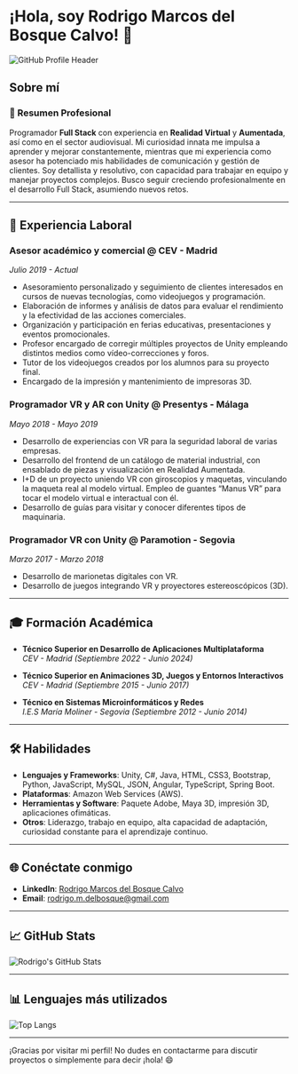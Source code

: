 # ¡Hola, soy Rodrigo Marcos del Bosque Calvo! 👋

![GitHub Profile Header](https://github.com/RMdelbosque/RMdelbosque/raw/main/Foto%20Github.jpg)

## Sobre mí

### 🎯 Resumen Profesional
Programador **Full Stack** con experiencia en **Realidad Virtual** y **Aumentada**, así como en el sector audiovisual. Mi curiosidad innata me impulsa a aprender y mejorar constantemente, mientras que mi experiencia como asesor ha potenciado mis habilidades de comunicación y gestión de clientes. Soy detallista y resolutivo, con capacidad para trabajar en equipo y manejar proyectos complejos. Busco seguir creciendo profesionalmente en el desarrollo Full Stack, asumiendo nuevos retos.

---

## 💼 Experiencia Laboral

### Asesor académico y comercial @ CEV - Madrid 
*Julio 2019 - Actual*

- Asesoramiento personalizado y seguimiento de clientes interesados en cursos de nuevas tecnologías, como videojuegos y programación.
- Elaboración de informes y análisis de datos para evaluar el rendimiento y la efectividad de las acciones comerciales.
- Organización y participación en ferias educativas, presentaciones y eventos promocionales.
- Profesor encargado de corregir múltiples proyectos de Unity empleando distintos medios como vídeo-correcciones y foros.
- Tutor de los videojuegos creados por los alumnos para su proyecto final.
- Encargado de la impresión y mantenimiento de impresoras 3D.

### Programador VR y AR con Unity @ Presentys - Málaga 
*Mayo 2018 - Mayo 2019*

- Desarrollo de experiencias con VR para la seguridad laboral de varias empresas.
- Desarrollo del frontend de un catálogo de material industrial, con ensablado de piezas y visualización en Realidad Aumentada.
- I+D de un proyecto uniendo VR con giroscopios y maquetas, vinculando la maqueta real al modelo virtual. Empleo de guantes “Manus VR” para tocar el modelo virtual e interactual con él.
- Desarrollo de guías para visitar y conocer diferentes tipos de maquinaria.

### Programador VR con Unity @ Paramotion - Segovia 
*Marzo 2017 - Marzo 2018*

- Desarrollo de marionetas digitales con VR.
- Desarrollo de juegos integrando VR y proyectores estereoscópicos (3D).

---

## 🎓 Formación Académica

- **Técnico Superior en Desarrollo de Aplicaciones Multiplataforma**  
  *CEV - Madrid (Septiembre 2022 - Junio 2024)*

- **Técnico Superior en Animaciones 3D, Juegos y Entornos Interactivos**  
  *CEV - Madrid (Septiembre 2015 - Junio 2017)*

- **Técnico en Sistemas Microinformáticos y Redes**  
  *I.E.S María Moliner - Segovia (Septiembre 2012 - Junio 2014)*

---

## 🛠️ Habilidades

- **Lenguajes y Frameworks**: Unity, C#, Java, HTML, CSS3, Bootstrap, Python, JavaScript, MySQL, JSON, Angular, TypeScript, Spring Boot.
- **Plataformas**: Amazon Web Services (AWS).
- **Herramientas y Software**: Paquete Adobe, Maya 3D, impresión 3D, aplicaciones ofimáticas.
- **Otros**: Liderazgo, trabajo en equipo, alta capacidad de adaptación, curiosidad constante para el aprendizaje continuo.

---

## 🌐 Conéctate conmigo

- **LinkedIn**: [Rodrigo Marcos del Bosque Calvo](https://www.linkedin.com/in/rodrigo-marcos-del-bosque-calvo-b82565120/)
- **Email**: rodrigo.m.delbosque@gmail.com

---

## 📈 GitHub Stats

![Rodrigo's GitHub Stats](https://github-readme-stats.vercel.app/api?username=RMdelbosque&show_icons=true&theme=radical)

---

## 📊 Lenguajes más utilizados

![Top Langs](https://github-readme-stats.vercel.app/api/top-langs/?username=RMdelbosque&layout=compact&theme=radical)

---

¡Gracias por visitar mi perfil! No dudes en contactarme para discutir proyectos o simplemente para decir ¡hola! 😄
